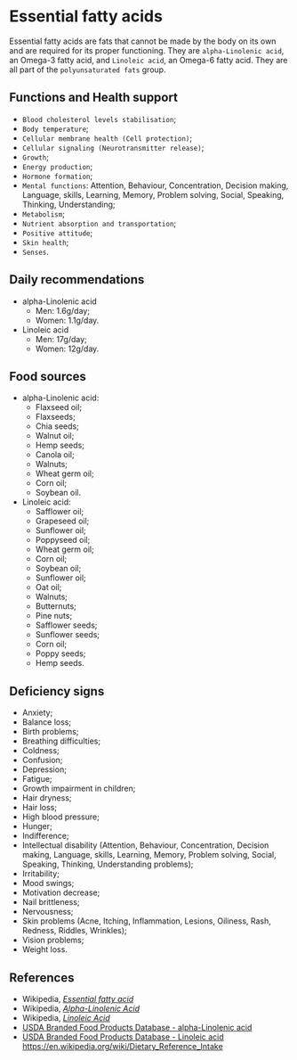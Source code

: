 # Essential fatty acids
Essential fatty acids are fats that cannot be made by the body on its own and are required for its proper functioning. They are `alpha-Linolenic acid`, an Omega-3 fatty acid, and `Linoleic acid`, an Omega-6 fatty acid. They are all part of the `polyunsaturated fats` group.

## Functions and Health support
- `Blood cholesterol levels stabilisation`;
- `Body temperature`;
- `Cellular membrane health (Cell protection)`;
- `Cellular signaling (Neurotransmitter release)`;
- `Growth`;
- `Energy production`;
- `Hormone formation`;
- `Mental functions`: Attention, Behaviour, Concentration, Decision making, Language, skills, Learning, Memory, Problem solving, Social, Speaking, Thinking, Understanding;
- `Metabolism`;
- `Nutrient absorption and transportation`;
- `Positive attitude`;
- `Skin health`;
- `Senses`.

## Daily recommendations
- alpha-Linolenic acid
    - Men: 1.6g/day;
    - Women: 1.1g/day.
- Linoleic acid
    - Men: 17g/day;
    - Women: 12g/day.

## Food sources
- alpha-Linolenic acid:
    - Flaxseed oil;
    - Flaxseeds;
    - Chia seeds;
    - Walnut oil;
    - Hemp seeds;
    - Canola oil;
    - Walnuts;
    - Wheat germ oil;
    - Corn oil;
    - Soybean oil.
- Linoleic acid:
    - Safflower oil;
    - Grapeseed oil;
    - Sunflower oil;
    - Poppyseed oil;
    - Wheat germ oil;
    - Corn oil;
    - Soybean oil;
    - Sunflower oil;
    - Oat oil;
    - Walnuts;
    - Butternuts;
    - Pine nuts;
    - Safflower seeds;
    - Sunflower seeds;
    - Corn oil;
    - Poppy seeds;
    - Hemp seeds.

## Deficiency signs
- Anxiety;
- Balance loss;
- Birth problems;
- Breathing difficulties;
- Coldness;
- Confusion;
- Depression;
- Fatigue;
- Growth impairment in children;
- Hair dryness;
- Hair loss;
- High blood pressure;
- Hunger;
- Indifference;
- Intellectual disability (Attention, Behaviour, Concentration, Decision making, Language, skills, Learning, Memory, Problem solving, Social, Speaking, Thinking, Understanding problems);
- Irritability;
- Mood swings;
- Motivation decrease;
- Nail brittleness;
- Nervousness;
- Skin problems (Acne, Itching, Inflammation, Lesions, Oiliness, Rash, Redness, Riddles, Wrinkles);
- Vision problems;
- Weight loss.

## References
- Wikipedia, [_Essential fatty acid_](https://en.wikipedia.org/wiki/Essential_fatty_acid)
- Wikipedia, [_Alpha-Linolenic Acid_](https://en.wikipedia.org/wiki/Alpha-Linolenic_acid)
- Wikipedia, [_Linoleic Acid_](https://en.wikipedia.org/wiki/Linoleic_acid)
- [USDA Branded Food Products Database - alpha-Linolenic acid](https://ndb.nal.usda.gov/ndb/nutrients/report/nutrientsfrm?max=1000&offset=0&totCount=0&nutrient1=619&nutrient2=&nutrient3=&subset=0&sort=c&measureby=g)
- [USDA Branded Food Products Database - Linoleic acid](https://ndb.nal.usda.gov/ndb/nutrients/report/nutrientsfrm?max=1000&offset=0&totCount=0&nutrient1=618&nutrient2=&nutrient3=&subset=0&sort=c&measureby=g)
https://en.wikipedia.org/wiki/Dietary_Reference_Intake